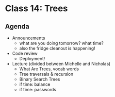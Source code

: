# Class 14: Trees

## Agenda
- Announcements
    - what are you doing tomorrow? what time?
    - also the fridge cleanout is happening!
- Code review
    - Deployment!
- Lecture (divided between Michelle and Nicholas)
    - What Are Trees, vocab words
    - Tree traversals & recursion
    - Binary Search Trees
    - if time: balance
    - if time: passwords
